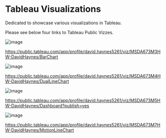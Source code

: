# Tableau Visualizations

Dedicated to showcase various visualizations in Tableau.

Please see below four links to Tableau Public Vizzes. 

![image](https://github.com/user-attachments/assets/fe92ddda-fa20-4a1b-9b68-db7a236f11e8)

https://public.tableau.com/app/profile/david.haynes5261/viz/MSDA673M3HW-DavidHaynes/BarChart

![image](https://github.com/user-attachments/assets/93b0c69a-e422-414e-8d37-e5b98a3859ac)

https://public.tableau.com/app/profile/david.haynes5261/viz/MSDA673M4HW-DavidHaynes/DualLineChart

![image](https://github.com/user-attachments/assets/0c23419a-1472-4157-a4fc-12421d8a789c)

https://public.tableau.com/app/profile/david.haynes5261/viz/MSDA673M5HW-DavidHaynes/Dashboard?publish=yes

![image](https://github.com/user-attachments/assets/f89d3aad-b90a-4c95-a8d4-53b1407191f8)

https://public.tableau.com/app/profile/david.haynes5261/viz/MSDA673M7HW-DavidHaynes/MotionLineChart
